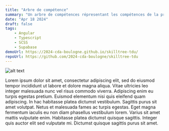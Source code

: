 ```yaml
---
title: "Arbre de compétence"
summary: "Un arbre de compétences répresentant les compétences de la promo Concepteur développeur d'application."
date: "Apr 18 2024"
draft: false
tags:
    - Angular
    - Typescript
    - SCSS
    - Supabase
demoUrl: https://2024-cda-boulogne.github.io/skilltree-tdu/
repoUrl: https://github.com/2024-cda-boulogne/skilltree-tdu
---
```


![alt text](/moi.jpg "Title")

Lorem ipsum dolor sit amet, consectetur adipiscing elit, sed do eiusmod tempor incididunt ut labore et dolore magna aliqua. Vitae ultricies leo integer malesuada nunc vel risus commodo viverra. Adipiscing enim eu turpis egestas pretium. Euismod elementum nisi quis eleifend quam adipiscing. In hac habitasse platea dictumst vestibulum. Sagittis purus sit amet volutpat. Netus et malesuada fames ac turpis egestas. Eget magna fermentum iaculis eu non diam phasellus vestibulum lorem. Varius sit amet mattis vulputate enim. Habitasse platea dictumst quisque sagittis. Integer quis auctor elit sed vulputate mi. Dictumst quisque sagittis purus sit amet.
